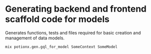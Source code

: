 # Generating backend and frontend scaffold code for models
Generates functions, tests and files required for basic creation and management of data models.
```bash
mix potionx.gen.gql_for_model SomeContext SomeModel
```
